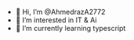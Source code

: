 - 👋 Hi, I’m @AhmedrazA2772
- 👀 I’m interested in IT & Ai
- 🌱 I’m currently learning typescript
<!---
AhmedrazA2772/AhmedrazA2772 is a ✨ special ✨ repository because its `README.md` (this file) appears on your GitHub profile.
You can click the Preview link to take a look at your changes.
--->
